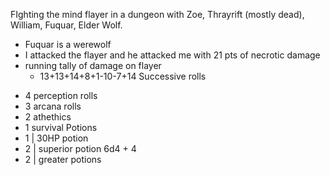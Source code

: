 FIghting the mind flayer in a dungeon with Zoe, Thrayrift (mostly dead), William, Fuquar, Elder Wolf.

- Fuquar is a werewolf 
- I attacked the flayer and he attacked me with 21 pts of necrotic damage
- running tally of damage on flayer
	- 13+13+14+8+1-10-7+14
Successive rolls
* 4 perception rolls
* 3 arcana rolls
* 2 athethics 
* 1 survival
Potions
* 1 | 30HP potion
* 2 | superior potion 6d4 + 4
* 2 | greater potions 